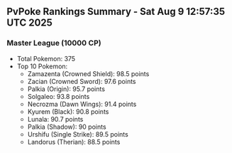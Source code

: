## PvPoke Rankings Summary - Sat Aug  9 12:57:35 UTC 2025

### Master League (10000 CP)
- Total Pokemon: 375
- Top 10 Pokemon:
  - Zamazenta (Crowned Shield): 98.5 points
  - Zacian (Crowned Sword): 97.6 points
  - Palkia (Origin): 95.7 points
  - Solgaleo: 93.8 points
  - Necrozma (Dawn Wings): 91.4 points
  - Kyurem (Black): 90.8 points
  - Lunala: 90.7 points
  - Palkia (Shadow): 90 points
  - Urshifu (Single Strike): 89.5 points
  - Landorus (Therian): 88.5 points

